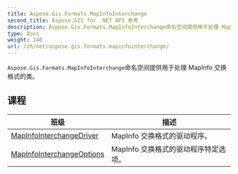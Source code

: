 ```yaml
---
title: Aspose.Gis.Formats.MapInfoInterchange
second_title: Aspose.GIS for .NET API 参考
description: Aspose.Gis.Formats.MapInfoInterchange命名空间提供用于处理 MapInfo 交换格式的类
type: docs
weight: 140
url: /zh/net/aspose.gis.formats.mapinfointerchange/
---
```

`Aspose.Gis.Formats.MapInfoInterchange`命名空间提供用于处理 MapInfo 交换格式的类。

## 课程

| 班级 | 描述 |
| --- | --- |
| [MapInfoInterchangeDriver](./mapinfointerchangedriver/) | MapInfo 交换格式的驱动程序。 |
| [MapInfoInterchangeOptions](./mapinfointerchangeoptions/) | MapInfo 交换格式的驱动程序特定选项。 |


